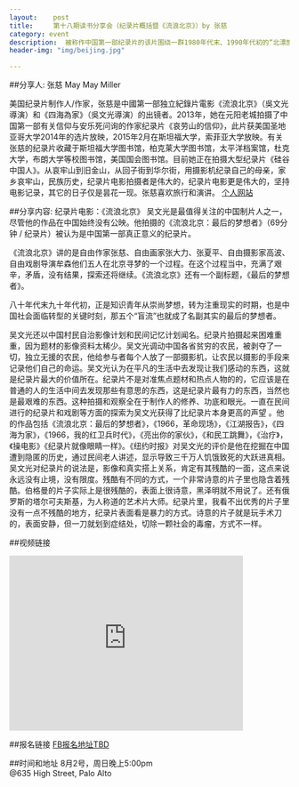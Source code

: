```yaml
---
layout:    post
title:     第十八期读书分享会（纪录片概括暨《流浪北京》）by 张慈 
category: event 
description:  被称作中国第一部纪录片的该片围绕一群1980年代末、1990年代初的“北漂族”（当时被称作“盲流”）展开，这群人中有作家有画家也有导演，尽管各有离开生活多年的家乡的原因，他们来到北京却都是为了追求更为纯粹的艺术理想，然而，他们迎上的更多是尴尬的现实，表面上他们都很乐观，那是因为他们不愿告诉别人难以承受的生命之重。
header-img: "img/beijing.jpg"

---
```


##分享人: 张慈 May May Miller 

美国纪录片制作人/作家，张慈是中國第一部独立紀錄片電影《流浪北京》（吳文光導演）和《四海為家》（吳文光導演）的出镜者。2013年，她在元阳老城拍摄了中国第一部有关信仰与安乐死问询的作家纪录片《哀劳山的信仰》，此片获美国圣地亚哥大学2014年的选片放映，2015年2月在斯坦福大学，索菲亚大学放映。有关张慈的纪录片收藏于斯坦福大学图书馆，柏克莱大学图书馆，太平洋档案馆，杜克大学，布朗大学等校图书馆，美国国会图书馆。目前她正在拍摄大型纪录片《硅谷中国人》。从哀牢山到旧金山，从回子街到华尔街，用摄影机纪录自己的母亲，家乡哀牢山，民族历史，纪录片电影拍摄者是伟大的，纪录片电影更是伟大的，坚持电影记录，其它的日子仅是昙花一现。张慈喜欢旅行和演讲。
[个人网站](http://maymaystudio.com/index.html)

##分享内容: 纪录片电影：《流浪北京》
吴文光是最值得关注的中国制片人之一，尽管他的作品在中国始终没有公映。他拍摄的《流浪北京：最后的梦想者》（69分钟 / 纪录片）被认为是中国第一部真正意义的纪录片。

《流浪北京》讲的是自由作家张慈、自由画家张大力、张夏平、自由摄影家高波、自由戏剧导演牟森他们五人在北京寻梦的一个过程。在这个过程当中，充满了艰辛，矛盾，没有结果，探索还将继续。《流浪北京》还有一个副标题，《最后的梦想者》。

八十年代末九十年代初，正是知识青年从崇尚梦想，转为注重现实的时期，也是中国社会面临转型的关键时刻，那五个“盲流”也就成了名副其实的最后的梦想者。

吴文光还以中国村民自治影像计划和民间记忆计划闻名。纪录片拍摄起来困难重重，因为题材的影像资料太稀少。吴文光调动中国各省贫穷的农民，被剥夺了一切，独立无援的农民，他给参与者每个人放了一部摄影机，让农民以摄影的手段来记录他们自己的命运。吴文光认为在平凡的生活中去发现让我们感动的东西，这就是纪录片最大的价值所在。纪录片不是对准焦点题材和热点人物的的，它应该是在普通的人的生活中间去发现那些有意思的东西，这是纪录片最有力的东西，当然也是最艰难的东西。这种拍摄和观察全在于制作人的修养、功底和眼光。一直在民间进行的纪录片和戏剧等方面的探索为吴文光获得了比纪录片本身更高的声望 。他的作品包括《流浪北京：最后的梦想者》，《1966，革命现场》，《江湖报告》，《四海为家》，《1966，我的红卫兵时代》，《亮出你的家伙》，《和民工跳舞》，《治疗》，《操电影》《纪录片就像眼睛一样》。《纽约时报》对吴文光的评价是他在挖掘在中国遭到隐匿的历史，通过民间老人讲述，显示导致三千万人饥饿致死的大跃进真相。吴文光对纪录片的说法是，影像和真实搭上关系，肯定有其残酷的一面，这点来说永远没有止境，没有限度。残酷有不同的方式，一个非常诗意的片子里也隐含着残酷。伯格曼的片子实际上是很残酷的，表面上很诗意，黑泽明就不用说了。还有俄罗斯的塔尔可夫斯基，为人称道的艺术片大师。纪录片里，我看不出优秀的片子里没有一点不残酷的地方，纪录片表面看是暴力的方式。诗意的片子就是玩手术刀的，表面安静，但一刀就划到症结处，切除一颗社会的毒瘤，方式不一样。

##视频链接
<iframe width="420" height="315" src="https://www.youtube.com/embed/zsIOo6CsUw4" frameborder="0" allowfullscreen></iframe>
<br>

##报名链接
[FB报名地址TBD]()  

##时间和地址
8月2号，周日晚上5:00pm <br>
@635 High Street, Palo Alto

